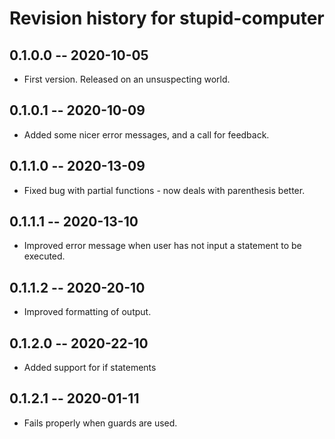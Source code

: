 # Revision history for stupid-computer

## 0.1.0.0 -- 2020-10-05

* First version. Released on an unsuspecting world.

## 0.1.0.1 -- 2020-10-09

* Added some nicer error messages, and a call for feedback.

## 0.1.1.0 -- 2020-13-09

* Fixed bug with partial functions - now deals with parenthesis better.

## 0.1.1.1 -- 2020-13-10

* Improved error message when user has not input a statement to be executed.

## 0.1.1.2 -- 2020-20-10

* Improved formatting of output.

## 0.1.2.0 -- 2020-22-10

* Added support for if statements

## 0.1.2.1 -- 2020-01-11

* Fails properly when guards are used.
